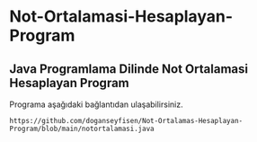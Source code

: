 # Not-Ortalamasi-Hesaplayan-Program

## Java Programlama Dilinde Not Ortalamasi Hesaplayan Program

Programa aşağıdaki bağlantıdan ulaşabilirsiniz.

```
https://github.com/doganseyfisen/Not-Ortalamas-Hesaplayan-Program/blob/main/notortalamasi.java
```
